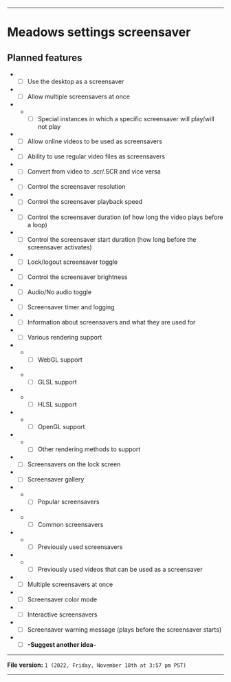 
***

# Meadows settings screensaver

## Planned features

- - [ ] Use the desktop as a screensaver
- - [ ] Allow multiple screensavers at once
- - - [ ] Special instances in which a specific screensaver will play/will not play
- - [ ] Allow online videos to be used as screensavers
- - [ ] Ability to use regular video files as screensavers
- - [ ] Convert from video to .scr/.SCR and vice versa
- - [ ] Control the screensaver resolution
- - [ ] Control the screensaver playback speed
- - [ ] Control the screensaver duration (of how long the video plays before a loop)
- - [ ] Control the screensaver start duration (how long before the screensaver activates)
- - [ ] Lock/logout screensaver toggle
- - [ ] Control the screensaver brightness
- - [ ] Audio/No audio toggle
- - [ ] Screensaver timer and logging
- - [ ] Information about screensavers and what they are used for
- - [ ] Various rendering support
- - - [ ] WebGL support
- - - [ ] GLSL support
- - - [ ] HLSL support
- - - [ ] OpenGL support
- - - [ ] Other rendering methods to support
- - [ ] Screensavers on the lock screen
- - [ ] Screensaver gallery
- - - [ ] Popular screensavers
- - - [ ] Common screensavers
- - - [ ] Previously used screensavers
- - - [ ] Previously used videos that can be used as a screensaver
- - [ ] Multiple screensavers at once
- - [ ] Screensaver color mode
- - [ ] Interactive screensavers
- - [ ] Screensaver warning message (plays before the screensaver starts)
- - [ ] **-Suggest another idea-**

***

**File version:** `1 (2022, Friday, November 18th at 3:57 pm PST)`

***
